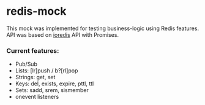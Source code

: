 # redis-mock

This mock was implemented for testing business-logic using Redis features.  
API was based on [ioredis](https://github.com/luin/ioredis) API with Promises.

### Current features:
* Pub/Sub
* Lists: [lr]push / b?[rl]pop
* Strings: get, set
* Keys: del, exists, expire, pttl, ttl
* Sets: sadd, srem, sismember
* onevent listeners
